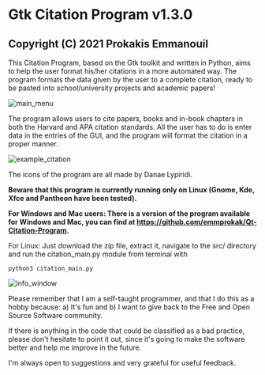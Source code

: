 # Gtk Citation Program v1.3.0
## Copyright (C) 2021 Prokakis Emmanouil

This Citation Program, based on the Gtk toolkit and written in Python, aims to help the user format his/her citations in a more automated way. The program formats the data given by the user to a complete citation, ready to be pasted into school/university projects and academic papers!


![main_menu](https://user-images.githubusercontent.com/89413115/140489448-b7d1d652-e68f-4b12-a1ce-fba543ef1aa6.png)


The program allows users to cite papers, books and in-book chapters in both the Harvard and APA citation standards. All the user has to do is enter data in the entries of the GUI, and the program will format the citation in a proper manner.


![example_citation](https://user-images.githubusercontent.com/89413115/140489472-c38f8d15-b13e-4959-9459-62849dbe35f0.png)


The icons of the program are all made by Danae Lypiridi.

**Beware that this program is currently running only on Linux (Gnome, Kde, Xfce and Pantheon have been tested).**


**For Windows and Mac users: There is a version of the program available for Windows and Mac, you can find at https://github.com/emmprokak/Qt-Citation-Program.**

For Linux: Just download the zip file, extract it, navigate to the src/ directory and run the citation_main.py module from terminal with
```
python3 citation_main.py
```

![info_window](https://user-images.githubusercontent.com/89413115/140489533-5fe5db95-082e-466c-b963-6f344cd7881c.png)

Please remember that I am a self-taught programmer, and that I do this as a hobby because: a) It's fun and b) I want to give back to the Free and Open Source Software community.

If there is anything in the code that could be classified as a bad practice, please don't hesitate to point it out, since it's going to make the software better and help me improve in the future.

I'm always open to suggestions and very grateful for useful feedback.
